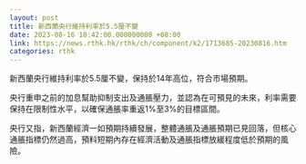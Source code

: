 ```yaml
---
layout: post
title: 新西蘭央行維持利率於5.5厘不變
date: 2023-08-16 10:42:00.000000000 +08:00
link: https://news.rthk.hk/rthk/ch/component/k2/1713685-20230816.htm
categories: rthk
---
```


新西蘭央行維持利率於5.5厘不變，保持於14年高位，符合市場預期。

央行重申之前的加息幫助抑制支出及通脹壓力，並認為在可預見的未來，利率需要保持在限制性水平，以確保通脹率重返1%至3%的目標區間。

央行又指，新西蘭經濟一如預期持續發展，整體通脹及通脹預期已見回落，但核心通脹指標仍然過高，預料短期內存在經濟活動及通脹指標放緩程度低於預期的風險。
